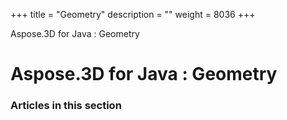 +++
title = "Geometry" 
description = "" 
weight = 8036 
+++

Aspose.3D for Java : Geometry  

# Aspose.3D for Java : Geometry


### Articles in this section

           

 

